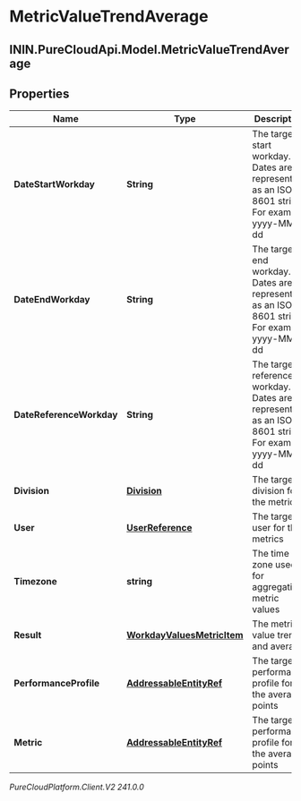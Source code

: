 # MetricValueTrendAverage

## ININ.PureCloudApi.Model.MetricValueTrendAverage

## Properties

|Name | Type | Description | Notes|
|------------ | ------------- | ------------- | -------------|
| **DateStartWorkday** | **String** | The targeted start workday. Dates are represented as an ISO-8601 string. For example: yyyy-MM-dd | [optional] |
| **DateEndWorkday** | **String** | The targeted end workday. Dates are represented as an ISO-8601 string. For example: yyyy-MM-dd | [optional] |
| **DateReferenceWorkday** | **String** | The targeted reference workday. Dates are represented as an ISO-8601 string. For example: yyyy-MM-dd | [optional] |
| **Division** | [**Division**](Division) | The targeted division for the metrics | [optional] |
| **User** | [**UserReference**](UserReference) | The targeted user for the metrics | [optional] |
| **Timezone** | **string** | The time zone used for aggregating metric values | [optional] |
| **Result** | [**WorkdayValuesMetricItem**](WorkdayValuesMetricItem) | The metric value trend and average | [optional] |
| **PerformanceProfile** | [**AddressableEntityRef**](AddressableEntityRef) | The targeted performance profile for the average points | [optional] |
| **Metric** | [**AddressableEntityRef**](AddressableEntityRef) | The targeted performance profile for the average points | [optional] |



_PureCloudPlatform.Client.V2 241.0.0_
